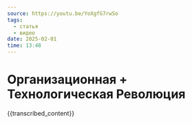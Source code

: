 ```yaml
---
source: https://youtu.be/YoXgfG7rwSo
tags:
  - статья
  - видео
date: 2025-02-01
time: 13:48
---
```


# Организационная + Технологическая Революция

{{transcribed_content}}